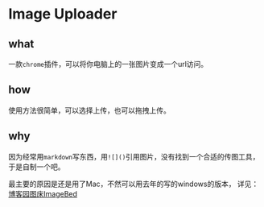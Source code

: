 # Image Uploader


## what
一款`chrome`插件，可以将你电脑上的一张图片变成一个url访问。

## how 
使用方法很简单，可以选择上传，也可以拖拽上传。

## why
因为经常用`markdown`写东西，用`![]()`引用图片，没有找到一个合适的传图工具，于是自制一个吧。

最主要的原因是还是用了Mac，不然可以用去年的写的windows的版本，
详见： [博客园图床ImageBed](https://github.com/FrankFan/CnblogsImageBed)



